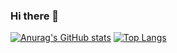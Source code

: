 ### Hi there 👋

[![Anurag's GitHub stats](https://github-readme-stats.vercel.app/api?username=fadellh&show_icons=true&count_private=true&theme=discord_old_blurple )](https://github.com/anuraghazra/github-readme-stats)          [![Top Langs](https://github-readme-stats.vercel.app/api/top-langs/?username=fadellh&layout=compact&langs_count=5&theme=discord_old_blurple)](https://github.com/anuraghazra/github-readme-stats)


<!--
**fadellh/fadellh** is a ✨ _special_ ✨ repository because its `README.md` (this file) appears on your GitHub profile.

Here are some ideas to get you started:

- 🔭 I’m currently working on ...
- 🌱 I’m currently learning ...
- 👯 I’m looking to collaborate on ...
- 🤔 I’m looking for help with ...
- 💬 Ask me about ...
- 📫 How to reach me: ...
- 😄 Pronouns: ...
- ⚡ Fun fact: ...
-->

